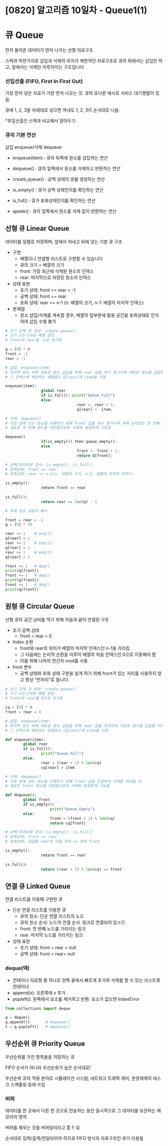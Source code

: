 # [0820] 알고리즘 10일차 - Queue1(1)


# 큐 Queue

먼저 들어온 데이터가 먼저 나가는 선형 자료구조

스택과 마찬가지로 삽입과 삭제의 위치가 제한적인 자료구조로 큐의 뒤에서는 삽입만 하고, 앞에서는 삭제만 이루어지는 구조입니다

### 선입선출 (FIFO, First In First Out)

가장 먼저 넣은 자료가 가장 먼저 나오는 것. 큐의 또다른 예시로 서비스 대기행렬이 있음.

큐에 1, 2, 3을 차례대로 넣으면 꺼내도 1, 2, 3이 순서대로 나옴.

*후입선출인 스택과 비교해서 알아두기


### 큐의 기본 연산

삽입 enqueue/삭제 dequeue

- enqueue(item) : 큐의 뒤쪽에 원소를 삽입하는 연산

- dequeue() : 큐의 앞쪽에서 원소를 삭제하고 반환하는 연산

- create_queue() : 공백 상태의 큐를 생성하는 연산

- is_empty() : 큐가 공백 상태인지를 확인하는 연산

- is_full() : 큐가 포화상태인지를 확인하는 연산

- qpeek() : 큐의 앞쪽에서 원소를 삭제 없이 반환하는 연산

## 선형 큐 Linear Queue

데이터를 일렬로 저장하며, 앞에서 꺼내고 뒤에 넣는 기본 큐 구조

- 구현
    - 배열이나 연결형 리스트로 구현할 수 있습니다
    - 큐의 크기 = 배열의 크기
    - front: 가장 최근에 삭제된 원소의 인덱스
    - rear: 마지막으로 저장된 원소의 인덱스
- 상태 표현
    - 초기 상태: front == rear = -1
    - 공백 상태: front == rear
    - 포화 상태: rear == n-1 (n: 배열의 크기, n-1: 배열의 마지막 인덱스)
- 문제점
    - 원소 삽입/삭제를 계속할 경우, 배열의 앞부분에 활용 공간을 포화상태로 인식하여 삽입 수행 불가

```python
# 초기 공백 큐 생성: create_queue()
# 크기 n인 1차원 배열 생성
# front와 rear를 -1로 초기화

q = [0] * n
front = -1
rear = -1
```

```python
# 삽입: enqueue(item)
# 마지막 원소 뒤에 새로운 원소 삽입을 위해 rear 값을 하나 증가시켜 새로운 원소를 삽입할 자리를 지정
# 그 인덱스에 해당하는 배열원소 Q[rear]에 item을 저장

enqueue(item):
				global rear
				if is_full(): print("Queue_Full")
				else:
								rear <- rear + 1;
								q[rear[ <- item;
```

```python
# 삭제: dequeue()
# 가장 앞에 있는 원소를 삭제하기 위해 front 값을 하나 증가시켜 큐에 남아있는 첫 번째 원소 이동
# 새로운 첫 번째 원소를 리턴함으로써 삭제와 동일하게 기능함

dequeue()
				if(is_empty()) then queue_empty();
				else
								front <- front + 1;
								return Q[front];
```

```python
# 공백/포화상태 검사: is_empty(), is_full()
# 공백상태: front == rear
# 포화상태: rear == n-1(n: 배열의 크기, n-1: 배열의 마지막 인덱스)

is_empty():
				return front == rear
				
is_full():
				return rear == len(q) - 1
```

```python
# 큐에 원소 넣었다 빼기

front = rear = -1
q = [0] * 10

rear += 1    # enq(1)
q[rear] = 1
rear += 1    # enq(2)
q[rear] = 2
rear += 1    # enq(3)
q[rear] = 3

front += 1   # deq()
print(q[front])
front += 1   # deq()
print(q[front])
front += 1   # deq()
print(q[front])
```

## 원형 큐 Circular Queue

선형 큐의 공간 낭비를 막기 위해 처음과 끝이 연결된 구조

- 초기 공백 상태
    - front = rear = 0
- Index 순환
    - front와 rear의 위치가 배열의 마지막 인덱스인 n-1을 가리킴
    - 그 다음에는 논리적 순환을 이루어 배열의 처음 인덱스인 0으로 이동해야 함
    - 이를 위해 나머지 연산자 mod를 사용
- front 변수
    - 공백 상태와 포화 상태 구분을 쉽게 하기 위해 front가 있는 자리를 사용하지 않고 항상 “빈자리”로 둡니다.



```python
# 초기 공백 큐 생성: create_queue()
# 크기 n인 1차원 배열 생성
# front와 rear를 0으로 초기화

cq = [0] * n
front = rear = 0
```

```python
# 삽입: enqueue(item)
# 마지막 원소 뒤에 새로운 원소 삽입을 위해 rear 값을 조정하여 새로운 원소를 삽입할 자리를 지정
# 그 인덱스에 해당하는 배열원소 cQ[rear]에 item을 저장

def enqueue(item): 
		global rear
		if is_full():
				print("Queue_Full")
		else:
				rear = (rear + 1) % len(cq)
				cq[rear] = item
```

```python
# 삭제: dequeue()
# 가장 앞에 있는 원소를 삭제하기 위해 front 값을 조정하여 삭제할 자리를 지
# 새로운 front 원소를 리턴함으로써 삭제와 동일하게 기능함

def dequeue():
		global front
		if is_empty():
					print("Queue_Empty")
		else:
					front = (front + 1) % len(cq)
					return cq[front]
```

```python
# 공백/포화상태 검사: is_empty(), is_full()
# 공백상태: front == rear
# 포화상태: 삽입할 rear의 다음 위치 == 현재 front

is_empty():
				return front == rear
				
is_full():
				return (rear + 1) % len(cq) == front
```

## 연결 큐 Linked Queue

연결 리스트를 이용해 구현한 큐

- 단순 연결 리스트를 이용한 큐
    - 큐의 원소: 단순 연결 리스트의 노드
    - 큐의 원소 순서: 노드의 연결 순서. 링크로 연결되어 있ㅇ므
    - front: 첫 번째 노드를 가리키는 링크
    - rear: 마지막 노드를 가리키는 링크
- 상태 표현
    - 초기 상태: front = rear = null
    - 공백 상태: front = rear= null

### deque(덱)

- 컨테이너 자료형 중 하나로 양쪽 끝에서 빠르게 추가와 삭제를 할 수 있는 리스트류 컨테이너
- append(x): 오른쪽에 x 추가
- popleft(): 왼쪽에서 요소를 제거하고 반환. 요소가 없으면 IndexError

```python
from collections import deque

q = deque()
q.append(1)       # enqueue()
t = q.popleft()   # dequeue()
```

## 우선순위 큐 Priority Queue

우선순위를 가진 항목들을 저장하는 큐

FIFO 순서가 아니라 우선순위가 높은 순서대로!

우선순위 큐의 적용 분야로 시뮬레이션 시스템, 네트워크 트래픽 제어, 운영체제의 테스크 스케줄링 등에 쓰임

### 버퍼

데이터를 한 곳에서 다른 한 곳으로 전송하는 동안 일시적으로 그 데이터를 보관하는 메모리의 영역

버퍼를 채우는 것을 버퍼링이라고 함 !! 😮

순서대로 입력/출력/전달되어야 하므로 FIFO 방식의 자료구조인 큐가 이용됨